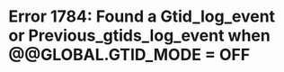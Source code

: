 # Error 1784: Found a Gtid\_log\_event or Previous\_gtids\_log\_event when @@GLOBAL.GTID\_MODE = OFF


